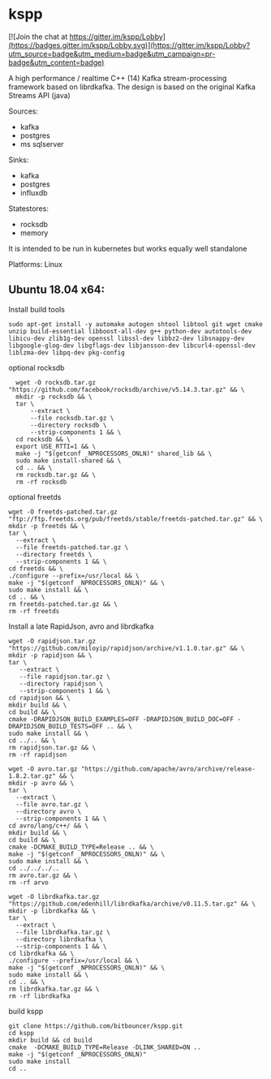 kspp
=========

[![Join the chat at https://gitter.im/kspp/Lobby](https://badges.gitter.im/kspp/Lobby.svg)](https://gitter.im/kspp/Lobby?utm_source=badge&utm_medium=badge&utm_campaign=pr-badge&utm_content=badge)

A high performance / realtime C++ (14) Kafka stream-processing framework based on librdkafka. The design is based on the original Kafka Streams API (java)

Sources:
- kafka
- postgres
- ms sqlserver
 
Sinks:
- kafka
- postgres
- influxdb  

Statestores:
- rocksdb
- memory

It is intended to be run in kubernetes but works equally well standalone

Platforms: Linux


## Ubuntu 18.04 x64:

Install build tools
```
sudo apt-get install -y automake autogen shtool libtool git wget cmake unzip build-essential libboost-all-dev g++ python-dev autotools-dev libicu-dev zlib1g-dev openssl libssl-dev libbz2-dev libsnappy-dev libgoogle-glog-dev libgflags-dev libjansson-dev libcurl4-openssl-dev liblzma-dev libpq-dev pkg-config
```
optional rocksdb 
```
  wget -O rocksdb.tar.gz "https://github.com/facebook/rocksdb/archive/v5.14.3.tar.gz" && \
  mkdir -p rocksdb && \
  tar \
      --extract \
      --file rocksdb.tar.gz \
      --directory rocksdb \
      --strip-components 1 && \
  cd rocksdb && \
  export USE_RTTI=1 && \
  make -j "$(getconf _NPROCESSORS_ONLN)" shared_lib && \
  sudo make install-shared && \
  cd .. && \
  rm rocksdb.tar.gz && \
  rm -rf rocksdb
```

optional freetds 
```
wget -O freetds-patched.tar.gz "ftp://ftp.freetds.org/pub/freetds/stable/freetds-patched.tar.gz" && \
mkdir -p freetds && \
tar \
  --extract \
  --file freetds-patched.tar.gz \
  --directory freetds \
  --strip-components 1 && \
cd freetds && \
./configure --prefix=/usr/local && \
make -j "$(getconf _NPROCESSORS_ONLN)" && \
sudo make install && \
cd .. && \
rm freetds-patched.tar.gz && \
rm -rf freetds
```

Install a late RapidJson, avro and librdkafka
```
wget -O rapidjson.tar.gz "https://github.com/miloyip/rapidjson/archive/v1.1.0.tar.gz" && \
mkdir -p rapidjson && \
tar \
   --extract \
   --file rapidjson.tar.gz \
   --directory rapidjson \
   --strip-components 1 && \
cd rapidjson && \
mkdir build && \
cd build && \
cmake -DRAPIDJSON_BUILD_EXAMPLES=OFF -DRAPIDJSON_BUILD_DOC=OFF -DRAPIDJSON_BUILD_TESTS=OFF .. && \
sudo make install && \
cd ../.. && \
rm rapidjson.tar.gz && \
rm -rf rapidjson

wget -O avro.tar.gz "https://github.com/apache/avro/archive/release-1.8.2.tar.gz" && \
mkdir -p avro && \
tar \
  --extract \
  --file avro.tar.gz \
  --directory avro \
  --strip-components 1 && \
cd avro/lang/c++/ && \
mkdir build && \
cd build && \
cmake -DCMAKE_BUILD_TYPE=Release .. && \
make -j "$(getconf _NPROCESSORS_ONLN)" && \
sudo make install && \
cd ../../../..
rm avro.tar.gz && \
rm -rf arvo

wget -O librdkafka.tar.gz "https://github.com/edenhill/librdkafka/archive/v0.11.5.tar.gz" && \
mkdir -p librdkafka && \
tar \
  --extract \
  --file librdkafka.tar.gz \
  --directory librdkafka \
  --strip-components 1 && \
cd librdkafka && \
./configure --prefix=/usr/local && \
make -j "$(getconf _NPROCESSORS_ONLN)" && \
sudo make install && \
cd .. && \
rm librdkafka.tar.gz && \
rm -rf librdkafka
```

build kspp
```
git clone https://github.com/bitbouncer/kspp.git
cd kspp
mkdir build && cd build
cmake  -DCMAKE_BUILD_TYPE=Release -DLINK_SHARED=ON ..
make -j "$(getconf _NPROCESSORS_ONLN)"
sudo make install
cd ..
```


